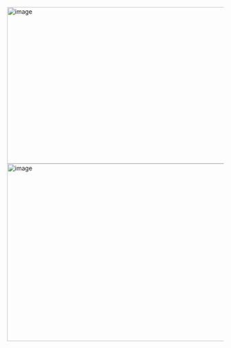 <img width="652" height="365" alt="image" src="https://github.com/user-attachments/assets/306043d5-b199-40a1-aef8-679d79946e87" />
<img width="943" height="414" alt="image" src="https://github.com/user-attachments/assets/88fef5a5-d02b-4e69-b686-c385c02c03c5" />
